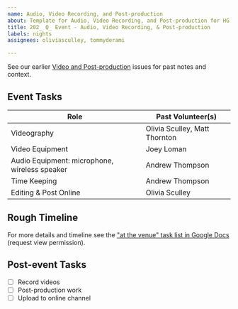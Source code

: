 ```yaml
---
name: Audio, Video Recording, and Post-production
about: Template for Audio, Video Recording, and Post-production for HG Nights
title: 202_ Q_ Event - Audio, Video Recording, & Post-production
labels: nights
assignees: oliviasculley, tommyderami

---
```


See our earlier [Video and Post-production](https://github.com/hackgvl/nights/issues?q=video+in%3Atitle+is%3Aissue) issues for past notes and context.

## Event Tasks
| Role | Past Volunteer(s) |
| ----------- | ----------- |
| Videography | Olivia Sculley, Matt Thornton |
| Video Equipment | Joey Loman |
| Audio Equipment: microphone, wireless speaker | Andrew Thompson |
| Time Keeping | Andrew Thompson |
| Editing & Post Online | Olivia Sculley |

## Rough Timeline
For more details and timeline see the ["at the venue" task list in Google Docs](https://docs.google.com/document/d/125rjwgs5GkJndW0W2NQOFAGp6f8dV33HrctWKhtORXk/edit?tab=t.0) (request view permission).

## Post-event Tasks
- [ ] Record videos
- [ ] Post-production work
- [ ] Upload to online channel
